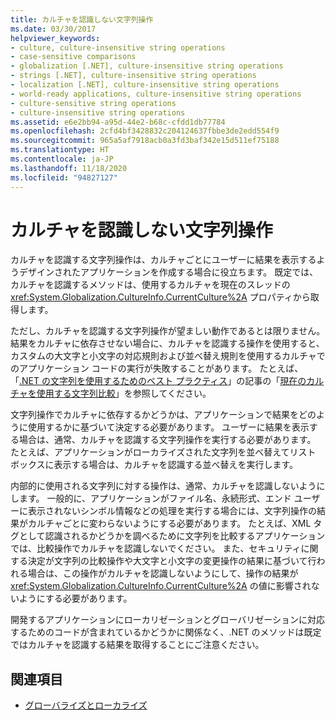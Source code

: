 ```yaml
---
title: カルチャを認識しない文字列操作
ms.date: 03/30/2017
helpviewer_keywords:
- culture, culture-insensitive string operations
- case-sensitive comparisons
- globalization [.NET], culture-insensitive string operations
- strings [.NET], culture-insensitive string operations
- localization [.NET], culture-insensitive string operations
- world-ready applications, culture-insensitive string operations
- culture-sensitive string operations
- culture-insensitive string operations
ms.assetid: e6e2bb94-a95d-44e2-b68c-cfdd1db77784
ms.openlocfilehash: 2cfd4bf3428832c204124637fbbe3de2edd554f9
ms.sourcegitcommit: 965a5af7918acb0a3fd3baf342e15d511ef75188
ms.translationtype: HT
ms.contentlocale: ja-JP
ms.lasthandoff: 11/18/2020
ms.locfileid: "94827127"
---
```

# <a name="culture-insensitive-string-operations"></a>カルチャを認識しない文字列操作

カルチャを認識する文字列操作は、カルチャごとにユーザーに結果を表示するようデザインされたアプリケーションを作成する場合に役立ちます。 既定では、カルチャを認識するメソッドは、使用するカルチャを現在のスレッドの <xref:System.Globalization.CultureInfo.CurrentCulture%2A> プロパティから取得します。

ただし、カルチャを認識する文字列操作が望ましい動作であるとは限りません。 結果をカルチャに依存させない場合に、カルチャを認識する操作を使用すると、カスタムの大文字と小文字の対応規則および並べ替え規則を使用するカルチャでのアプリケーション コードの実行が失敗することがあります。 たとえば、「[.NET の文字列を使用するためのベスト プラクティス](../base-types/best-practices-strings.md)」の記事の「[現在のカルチャを使用する文字列比較](../base-types/best-practices-strings.md#string-comparisons-that-use-the-current-culture)」を参照してください。

文字列操作でカルチャに依存するかどうかは、アプリケーションで結果をどのように使用するかに基づいて決定する必要があります。 ユーザーに結果を表示する場合は、通常、カルチャを認識する文字列操作を実行する必要があります。 たとえば、アプリケーションがローカライズされた文字列を並べ替えてリスト ボックスに表示する場合は、カルチャを認識する並べ替えを実行します。

内部的に使用される文字列に対する操作は、通常、カルチャを認識しないようにします。 一般的に、アプリケーションがファイル名、永続形式、エンド ユーザーに表示されないシンボル情報などの処理を実行する場合には、文字列操作の結果がカルチャごとに変わらないようにする必要があります。 たとえば、XML タグとして認識されるかどうかを調べるために文字列を比較するアプリケーションでは、比較操作でカルチャを認識しないでください。 また、セキュリティに関する決定が文字列の比較操作や大文字と小文字の変更操作の結果に基づいて行われる場合は、この操作がカルチャを認識しないようにして、操作の結果が <xref:System.Globalization.CultureInfo.CurrentCulture%2A> の値に影響されないようにする必要があります。

開発するアプリケーションにローカリゼーションとグローバリゼーションに対応するためのコードが含まれているかどうかに関係なく、.NET のメソッドは既定ではカルチャを認識する結果を取得することにご注意ください。

## <a name="see-also"></a>関連項目

- [グローバライズとローカライズ](index.md)

